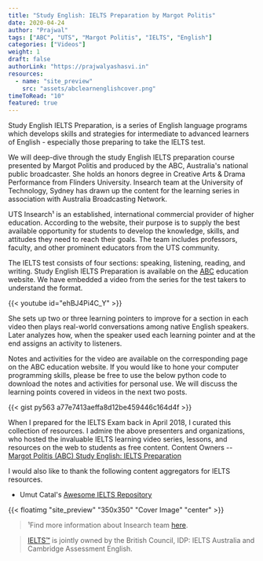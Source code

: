 ```yaml
---
title: "Study English: IELTS Preparation by Margot Politis"
date: 2020-04-24
author: "Prajwal"
tags: ["ABC", "UTS", "Margot Politis", "IELTS", "English"]
categories: ["Videos"]
weight: 1
draft: false
authorLink: "https://prajwalyashasvi.in"
resources:
  - name: "site_preview"
    src: "assets/abclearnenglishcover.png"
timeToRead: "10"
featured: true
---
```


Study English IELTS Preparation, is a series of English language programs which develops skills and strategies for intermediate to advanced learners of English - especially those preparing to take the IELTS test. <!--more-->

We will deep-dive through the study English IELTS preparation course presented by Margot Politis and produced by the ABC, Australia's national public broadcaster. She holds an honors degree in Creative Arts & Drama Performance from Flinders University. Insearch team at the University of Technology, Sydney has drawn up the content for the learning series in association with Australia Broadcasting Network.

UTS Insearch¹ is an established, international commercial provider of higher education. According to the website, their purpose is to supply the best available opportunity for students to develop the knowledge, skills, and attitudes they need to reach their goals. The team includes professors, faculty, and other prominent educators from the UTS community.

The IELTS test consists of four sections: speaking, listening, reading, and writing. Study English IELTS Preparation is available on the [ABC](https://links.awashedupnerd.in/aplus) education website. We have embedded a video from the series for the test takers to understand the format.

{{< youtube id="ehBJ4Pi4C_Y" >}}

She sets up two or three learning pointers to improve for a section in each video then plays real-world conversations among native English speakers. Later analyzes how, when the speaker used each learning pointer and at the end assigns an activity to listeners.

Notes and activities for the video are available on the corresponding page on the ABC education website. If you would like to hone your computer programming skills, please be free to use the below python code to download the notes and activities for personal use. We will discuss the learning points covered in videos in the next two posts.

{{< gist py563 a77e7413aeffa8d12be459446c164d4f >}}

When I prepared for the IELTS Exam back in April 2018, I curated this collection of resources. I admire the above presenters and organizations, who hosted the invaluable IELTS learning video series, lessons, and resources on the web to students as free content. Content Owners -- [ Margot Politis (ABC) Study English: IELTS Preparation](https://links.awashedupnerd.in/aplus)

I would also like to thank the following content aggregators for IELTS resources.

- Umut Catal's [Awesome IELTS Repository](https://github.com/ucatal/awesome-ielts)

{{< floatimg "site_preview" "350x350" "Cover Image" "center" >}}

> ¹Find more information about Insearch team [here](https://www.insearch.edu.au/).

> [IELTS™](https://www.ielts.org/) is jointly owned by the British Council, IDP: IELTS Australia and Cambridge Assessment English.
